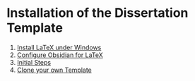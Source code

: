 # Installation of the Dissertation Template

1. [Install LaTeX under Windows](Install%20LaTeX%20under%20Windows.md)
2. [Configure Obsidian for LaTeX](Configure%20Obsidian%20for%20LaTeX.md)
3. [Initial Steps](Initial%20Steps.md)
4. [Clone your own Template](Clone%20your%20own%20Template.md)

